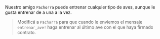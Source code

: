 Nuestro amigo `Pachorra` puede entrenar cualquier tipo de aves, aunque le gusta entrenar de a una a la vez.

> Modificá a `Pachorra` para que cuando le enviemos el mensaje `entrenar_ave!` haga entrenar al último ave con el que haya firmado contrato.